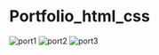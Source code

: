 # Portfolio_html_css
![port1](https://user-images.githubusercontent.com/26912115/138554505-fed81f45-319c-43ff-95b5-6dee5d3daad8.png)
![port2](https://user-images.githubusercontent.com/26912115/138554506-c33ecb20-fee3-4fcd-8b9b-6dd15a03047d.png)
![port3](https://user-images.githubusercontent.com/26912115/138554508-47af78cc-9982-431e-bd75-620ba20be0e2.png)
